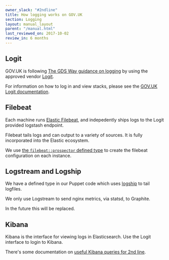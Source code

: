 ```yaml
---
owner_slack: "#2ndline"
title: How logging works on GOV.UK
section: Logging
layout: manual_layout
parent: "/manual.html"
last_reviewed_on: 2017-10-02
review_in: 6 months
---
```


## Logit

GOV.UK is following [The GDS Way guidance on logging](https://gds-way.cloudapps.digital/standards/logging.html#content)
by using the approved vendor [Logit](https://logit.io).

For information on how to log in and view stacks, please see the [GOV.UK Logit documentation](/manual/logit.html).

## Filebeat

Each machine runs [Elastic Filebeat](https://www.elastic.co/products/beats/filebeat), and
indepedently ships logs to the Logit provided logstash endpoint.

Filebeat tails logs and can output to a variety of sources. It is fully incorporated into the
Elastic ecosystem.

We use [the `filebeat::prospector` defined type](https://github.com/alphagov/govuk-puppet/blob/4cca939ec49a9b4c106b14b7cf896db31a003636/modules/filebeat/manifests/prospector.pp) to create the filebeat configuration on each instance.

## Logstream and Logship

We have a defined type in our Puppet code which uses
[logship](https://github.com/alphagov/tagalog/blob/master/tagalog/command/logship.py)
to tail logfiles.

We only use Logstream to send nginx metrics, via statsd, to Graphite.

In the future this will be replaced.

## Kibana

Kibana is the interface for viewing logs in Elasticsearch. Use the Logit interface
to login to Kibana.

There's some documentation on [useful Kibana queries for 2nd line](/manual/kibana.html).
